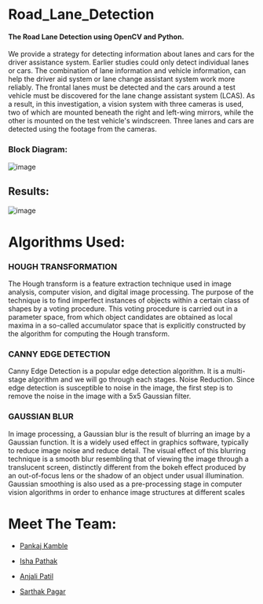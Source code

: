 # Road_Lane_Detection
#### The Road Lane Detection using OpenCV and Python.
We provide a strategy for detecting information about lanes and cars for the driver assistance system. Earlier studies could only detect individual lanes or cars. The combination of lane information and vehicle information, can help the driver aid system or lane change assistant system work more reliably. The frontal lanes must be detected and the cars around a test vehicle must be discovered for the lane change assistant system (LCAS).
As a result, in this investigation, a vision system with three cameras is used, two of which are mounted beneath the right and left-wing mirrors, while the other is mounted on the test vehicle's windscreen. Three lanes and cars are detected using the footage from the cameras.

### Block Diagram:

![image](https://user-images.githubusercontent.com/80565100/175802947-96bdac2f-f586-490f-a5a8-e16b7775e4bd.png)

## Results:

![image](https://user-images.githubusercontent.com/80565100/175802872-b3162ea9-351b-4e19-992e-a5c6484e2741.png)

# Algorithms Used:

### HOUGH TRANSFORMATION

The Hough transform is a feature extraction technique used in image analysis, computer vision, and digital image processing. The purpose of the technique is to find imperfect instances of objects within a certain class of shapes by a voting procedure. This voting procedure is carried out in a parameter space, from which object candidates are obtained as local maxima in a so-called accumulator space that is explicitly constructed by the algorithm for computing the Hough transform.

### CANNY EDGE DETECTION
Canny Edge Detection is a popular edge detection algorithm. It is a multi-stage algorithm and we will go through each stages. Noise Reduction. Since edge detection is susceptible to noise in the image, the first step is to remove the noise in the image with a 5x5 Gaussian filter. 

### GAUSSIAN BLUR
In image processing, a Gaussian blur is the result of blurring an image by a Gaussian function. It is a widely used effect in graphics software, typically to reduce image noise and reduce detail. The visual effect of this blurring technique is a smooth blur resembling that of viewing the image through a translucent screen, distinctly different from the bokeh effect produced by an out-of-focus lens or the shadow of an object under usual illumination.
Gaussian smoothing is also used as a pre-processing stage in computer vision algorithms in order to enhance image structures at different scales

# Meet The Team:

- [Pankaj Kamble](https://github.com/pankajkamble62)

- [Isha Pathak]()

- [Anjali Patil]()

- [Sarthak Pagar]()
